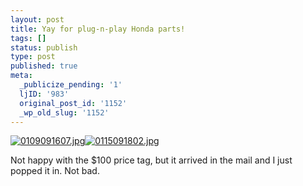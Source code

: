 ```yaml
---
layout: post
title: Yay for plug-n-play Honda parts!
tags: []
status: publish
type: post
published: true
meta:
  _publicize_pending: '1'
  ljID: '983'
  original_post_id: '1152'
  _wp_old_slug: '1152'
---
```

<a href='http://jay.mcgavren.com/blog/wp-content/uploads/2009/01/0109091607.jpg' title='0109091607.jpg'><img src='http://jay.mcgavren.com/blog/wp-content/uploads/2009/01/0109091607.thumbnail.jpg' alt='0109091607.jpg' /></a><a href='http://jay.mcgavren.com/blog/wp-content/uploads/2009/01/0115091802.jpg' title='0115091802.jpg'><img src='http://jay.mcgavren.com/blog/wp-content/uploads/2009/01/0115091802.thumbnail.jpg' alt='0115091802.jpg' /></a>

Not happy with the $100 price tag, but it arrived in the mail and I just popped it in.  Not bad.
